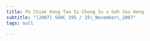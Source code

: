 ```yaml
---
title: Po Chiak Keng Tan Si Chong Su v Goh Joo Heng
subtitle: "[2007] SGHC 195 / 15\_November\_2007"
tags: null

---
```



